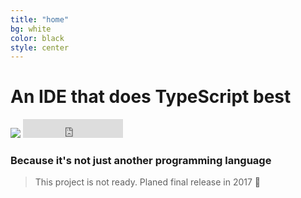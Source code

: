 ```yaml
---
title: "home"
bg: white
color: black
style: center
---
```


# An IDE that does TypeScript best

<img src="https://raw.githubusercontent.com/TypeScriptBuilder/tsb/master/resources/icon.png"/>

<iframe src="https://ghbtns.com/github-btn.html?user=TypeScriptBuilder&repo=tsb&type=star&count=true&size=large" frameborder="0" scrolling="0" width="160px" height="30px"></iframe>

### Because it's not just another programming language

> This project is not ready. Planed final release in 2017 🌹
